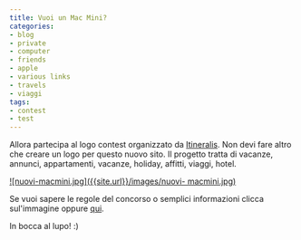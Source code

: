 ```yaml
---
title: Vuoi un Mac Mini?
categories:
- blog
- private
- computer
- friends
- apple
- various links
- travels
- viaggi
tags:
- contest
- test
---
```

Allora partecipa al logo contest organizzato da
[Itineralis](http://www.itineralis.com/). Non devi fare altro che creare un
logo per questo nuovo sito. Il progetto tratta di vacanze, annunci,
appartamenti, vacanze, holiday, affitti, viaggi, hotel.  
[]({{site.url}}/images/nuovi-macmini.jpg "nuovi-macmini.jpg" )  

[![nuovi-macmini.jpg]({{site.url}}/images/nuovi-
macmini.jpg)](http://www.itineralis.com "nuovi-macmini.jpg" )

  
Se vuoi sapere le regole del concorso o semplici informazioni clicca
sul'immagine oppure [qui](http://www.itineralis.com
"http://www.itineralis.com" ).

In bocca al lupo! :)

